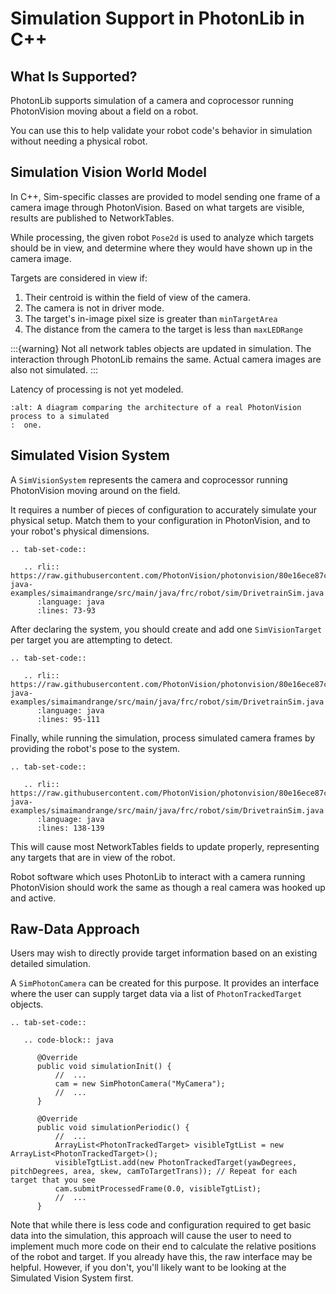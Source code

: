 # Simulation Support in PhotonLib in C++

## What Is Supported?

PhotonLib supports simulation of a camera and coprocessor running PhotonVision moving about a field on a robot.

You can use this to help validate your robot code's behavior in simulation without needing a physical robot.

## Simulation Vision World Model

In C++, Sim-specific classes are provided to model sending one frame of a camera image through PhotonVision. Based on what targets are visible, results are published to NetworkTables.

While processing, the given robot `Pose2d` is used to analyze which targets should be in view, and determine where they would have shown up in the camera image.

Targets are considered in view if:

1. Their centroid is within the field of view of the camera.
2. The camera is not in driver mode.
3. The target's in-image pixel size is greater than `minTargetArea`
4. The distance from the camera to the target is less than `maxLEDRange`

:::{warning}
Not all network tables objects are updated in simulation. The interaction through PhotonLib remains the same. Actual camera images are also not simulated.
:::

Latency of processing is not yet modeled.

```{image} diagrams/SimArchitecture-deprecated.drawio.svg
:alt: A diagram comparing the architecture of a real PhotonVision process to a simulated
:  one.
```

## Simulated Vision System

A `SimVisionSystem` represents the camera and coprocessor running PhotonVision moving around on the field.

It requires a number of pieces of configuration to accurately simulate your physical setup. Match them to your configuration in PhotonVision, and to your robot's physical dimensions.

```{eval-rst}
.. tab-set-code::

   .. rli:: https://raw.githubusercontent.com/PhotonVision/photonvision/80e16ece87c735e30755dea271a56a2ce217b588/photonlib-java-examples/simaimandrange/src/main/java/frc/robot/sim/DrivetrainSim.java
      :language: java
      :lines: 73-93
```

After declaring the system, you should create and add one `SimVisionTarget` per target you are attempting to detect.

```{eval-rst}
.. tab-set-code::

   .. rli:: https://raw.githubusercontent.com/PhotonVision/photonvision/80e16ece87c735e30755dea271a56a2ce217b588/photonlib-java-examples/simaimandrange/src/main/java/frc/robot/sim/DrivetrainSim.java
      :language: java
      :lines: 95-111
```

Finally, while running the simulation, process simulated camera frames by providing the robot's pose to the system.

```{eval-rst}
.. tab-set-code::

   .. rli:: https://raw.githubusercontent.com/PhotonVision/photonvision/80e16ece87c735e30755dea271a56a2ce217b588/photonlib-java-examples/simaimandrange/src/main/java/frc/robot/sim/DrivetrainSim.java
      :language: java
      :lines: 138-139
```

This will cause most NetworkTables fields to update properly, representing any targets that are in view of the robot.

Robot software which uses PhotonLib to interact with a camera running PhotonVision should work the same as though a real camera was hooked up and active.

## Raw-Data Approach

Users may wish to directly provide target information based on an existing detailed simulation.

A `SimPhotonCamera` can be created for this purpose. It provides an interface where the user can supply target data via a list of `PhotonTrackedTarget` objects.

```{eval-rst}
.. tab-set-code::

   .. code-block:: java

      @Override
      public void simulationInit() {
          //  ...
          cam = new SimPhotonCamera("MyCamera");
          //  ...
      }

      @Override
      public void simulationPeriodic() {
          //  ...
          ArrayList<PhotonTrackedTarget> visibleTgtList = new ArrayList<PhotonTrackedTarget>();
          visibleTgtList.add(new PhotonTrackedTarget(yawDegrees, pitchDegrees, area, skew, camToTargetTrans)); // Repeat for each target that you see
          cam.submitProcessedFrame(0.0, visibleTgtList);
          //  ...
      }
```

Note that while there is less code and configuration required to get basic data into the simulation, this approach will cause the user to need to implement much more code on their end to calculate the relative positions of the robot and target. If you already have this, the raw interface may be helpful. However, if you don't, you'll likely want to be looking at the Simulated Vision System first.
